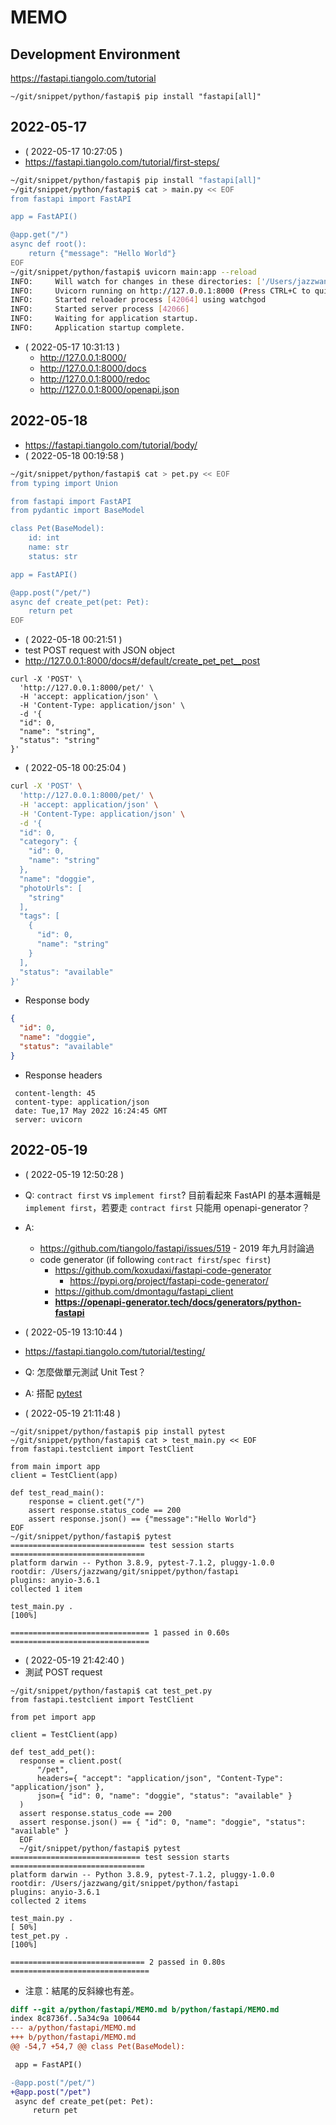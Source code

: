# MEMO

## Development Environment

https://fastapi.tiangolo.com/tutorial
```
~/git/snippet/python/fastapi$ pip install "fastapi[all]"
```

## 2022-05-17

- ( 2022-05-17 10:27:05 )
- https://fastapi.tiangolo.com/tutorial/first-steps/
```bash
~/git/snippet/python/fastapi$ pip install "fastapi[all]"
~/git/snippet/python/fastapi$ cat > main.py << EOF
from fastapi import FastAPI

app = FastAPI()

@app.get("/")
async def root():
    return {"message": "Hello World"}
EOF
~/git/snippet/python/fastapi$ uvicorn main:app --reload
INFO:     Will watch for changes in these directories: ['/Users/jazzwang/git/snippet/python/fastapi']
INFO:     Uvicorn running on http://127.0.0.1:8000 (Press CTRL+C to quit)
INFO:     Started reloader process [42064] using watchgod
INFO:     Started server process [42066]
INFO:     Waiting for application startup.
INFO:     Application startup complete.
```
- ( 2022-05-17 10:31:13 )
  - http://127.0.0.1:8000/
  - http://127.0.0.1:8000/docs
  - http://127.0.0.1:8000/redoc
  - http://127.0.0.1:8000/openapi.json

## 2022-05-18

- https://fastapi.tiangolo.com/tutorial/body/
- ( 2022-05-18 00:19:58 )
```bash
~/git/snippet/python/fastapi$ cat > pet.py << EOF
from typing import Union

from fastapi import FastAPI
from pydantic import BaseModel

class Pet(BaseModel):
    id: int
    name: str
    status: str

app = FastAPI()

@app.post("/pet/")
async def create_pet(pet: Pet):
    return pet
EOF
```
- ( 2022-05-18 00:21:51 )
- test POST request with JSON object
- http://127.0.0.1:8000/docs#/default/create_pet_pet__post
```
curl -X 'POST' \
  'http://127.0.0.1:8000/pet/' \
  -H 'accept: application/json' \
  -H 'Content-Type: application/json' \
  -d '{
  "id": 0,
  "name": "string",
  "status": "string"
}'
```
- ( 2022-05-18 00:25:04 )
```bash
curl -X 'POST' \
  'http://127.0.0.1:8000/pet/' \
  -H 'accept: application/json' \
  -H 'Content-Type: application/json' \
  -d '{
  "id": 0,
  "category": {
    "id": 0,
    "name": "string"
  },
  "name": "doggie",
  "photoUrls": [
    "string"
  ],
  "tags": [
    {
      "id": 0,
      "name": "string"
    }
  ],
  "status": "available"
}'
```
- Response body
```json
{
  "id": 0,
  "name": "doggie",
  "status": "available"
}
```
- Response headers
```
 content-length: 45
 content-type: application/json
 date: Tue,17 May 2022 16:24:45 GMT
 server: uvicorn
```

## 2022-05-19

- ( 2022-05-19 12:50:28 )
- Q: `contract first` vs `implement first`? 目前看起來 FastAPI 的基本邏輯是 `implement first`，若要走 `contract first` 只能用 openapi-generator？
- A:
  - https://github.com/tiangolo/fastapi/issues/519 - 2019 年九月討論過
  - code generator (if following `contract first`/`spec first`)
    - https://github.com/koxudaxi/fastapi-code-generator
      - https://pypi.org/project/fastapi-code-generator/
    - https://github.com/dmontagu/fastapi_client
    - **https://openapi-generator.tech/docs/generators/python-fastapi**

- ( 2022-05-19 13:10:44 )
- https://fastapi.tiangolo.com/tutorial/testing/
- Q: 怎麼做單元測試 Unit Test？
- A: 搭配 [pytest](https://docs.pytest.org/)
- ( 2022-05-19 21:11:48 )
```
~/git/snippet/python/fastapi$ pip install pytest
~/git/snippet/python/fastapi$ cat > test_main.py << EOF
from fastapi.testclient import TestClient

from main import app
client = TestClient(app)

def test_read_main():
    response = client.get("/")
    assert response.status_code == 200
    assert response.json() == {"message":"Hello World"}
EOF
~/git/snippet/python/fastapi$ pytest
============================== test session starts ==============================
platform darwin -- Python 3.8.9, pytest-7.1.2, pluggy-1.0.0
rootdir: /Users/jazzwang/git/snippet/python/fastapi
plugins: anyio-3.6.1
collected 1 item

test_main.py .                                                            [100%]

=============================== 1 passed in 0.60s ===============================
```
- ( 2022-05-19 21:42:40 )
- 測試 POST request
```
~/git/snippet/python/fastapi$ cat test_pet.py
from fastapi.testclient import TestClient

from pet import app

client = TestClient(app)

def test_add_pet():
  response = client.post(
      "/pet",
      headers={ "accept": "application/json", "Content-Type": "application/json" },
      json={ "id": 0, "name": "doggie", "status": "available" }
  )
  assert response.status_code == 200
  assert response.json() == { "id": 0, "name": "doggie", "status": "available" }
  EOF
  ~/git/snippet/python/fastapi$ pytest
============================= test session starts ==============================
platform darwin -- Python 3.8.9, pytest-7.1.2, pluggy-1.0.0
rootdir: /Users/jazzwang/git/snippet/python/fastapi
plugins: anyio-3.6.1
collected 2 items

test_main.py .                                                           [ 50%]
test_pet.py .                                                            [100%]

============================== 2 passed in 0.80s ===============================
```
- 注意：結尾的反斜線也有差。
```diff
diff --git a/python/fastapi/MEMO.md b/python/fastapi/MEMO.md
index 8c8736f..5a34c9a 100644
--- a/python/fastapi/MEMO.md
+++ b/python/fastapi/MEMO.md
@@ -54,7 +54,7 @@ class Pet(BaseModel):

 app = FastAPI()

-@app.post("/pet/")
+@app.post("/pet")
 async def create_pet(pet: Pet):
     return pet
```
